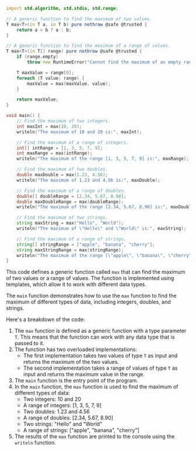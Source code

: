 ```d
import std.algorithm, std.stdio, std.range;

// A generic function to find the maximum of two values.
T max<T>(in T a, in T b) pure nothrow @safe @trusted {
    return a > b ? a : b;
}

// A generic function to find the maximum of a range of values.
T max<T>(in T[] range) pure nothrow @safe @trusted {
    if (range.empty)
        throw new RuntimeError("Cannot find the maximum of an empty range.");

    T maxValue = range[0];
    foreach (T value; range) {
        maxValue = max(maxValue, value);
    }

    return maxValue;
}

void main() {
    // Find the maximum of two integers.
    int maxInt = max(10, 20);
    writeln("The maximum of 10 and 20 is:", maxInt);

    // Find the maximum of a range of integers.
    int[] intRange = [1, 3, 5, 7, 9];
    int maxRange = max(intRange);
    writeln("The maximum of the range [1, 3, 5, 7, 9] is:", maxRange);

    // Find the maximum of two doubles.
    double maxDouble = max(1.23, 4.56);
    writeln("The maximum of 1.23 and 4.56 is:", maxDouble);

    // Find the maximum of a range of doubles.
    double[] doubleRange = [2.34, 5.67, 8.90];
    double maxDoubleRange = max(doubleRange);
    writeln("The maximum of the range [2.34, 5.67, 8.90] is:", maxDoubleRange);

    // Find the maximum of two strings.
    string maxString = max("Hello", "World");
    writeln("The maximum of \"Hello\" and \"World\" is:", maxString);

    // Find the maximum of a range of strings.
    string[] stringRange = ["apple", "banana", "cherry"];
    string maxStringRange = max(stringRange);
    writeln("The maximum of the range [\"apple\", \"banana\", \"cherry\"] is:", maxStringRange);
}
```

This code defines a generic function called `max` that can find the maximum of two values or a range of values. The function is implemented using templates, which allow it to work with different data types.

The `main` function demonstrates how to use the `max` function to find the maximum of different types of data, including integers, doubles, and strings.

Here's a breakdown of the code:

1. The `max` function is defined as a generic function with a type parameter `T`. This means that the function can work with any data type that is passed to it.
2. The function has two overloaded implementations:
    * The first implementation takes two values of type `T` as input and returns the maximum of the two values.
    * The second implementation takes a range of values of type `T` as input and returns the maximum value in the range.
3. The `main` function is the entry point of the program.
4. In the `main` function, the `max` function is used to find the maximum of different types of data:
    * Two integers: 10 and 20
    * A range of integers: [1, 3, 5, 7, 9]
    * Two doubles: 1.23 and 4.56
    * A range of doubles: [2.34, 5.67, 8.90]
    * Two strings: "Hello" and "World"
    * A range of strings: ["apple", "banana", "cherry"]
5. The results of the `max` function are printed to the console using the `writeln` function.